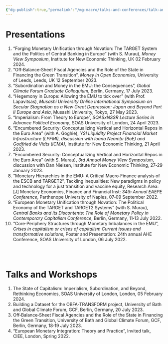 ```yaml
---
{"dg-publish":true,"permalink":"/mg-macro/talks-and-conferences/talk-and-conferences/","created":"2023-12-11T22:40:02.142+00:00","updated":"2024-03-26T13:35:53.159+00:00"}
---
```



# Presentations

1. “Forging Monetary Unification through Novation: The TARGET System and the Politics of Central Banking in Europe” (with S. Murau), *Money View Symposium*, Institute for New Economic Thinking, UK 02 February 2024.
2. “Off‐Balance‐Sheet Fiscal Agencies and the Role of the State in Financing the Green Transition”, *Money in Open Economies*, University of Leeds, Leeds, UK 12 September 2023.
3. “Subordination and Money in the EMU: the Consequences”, *Global Climate Forum Graduate Colloquium*, Berlin, Germany, 17 July 2023.
4. “Hegemony in Europe: Allowing the EMU to tick over” (with Prof. Lapavitsas), *Musashi University Online International Symposium on Secular Stagnation as a New Great Depression: Japan and Beyond Part II Europe and Asia*, Musashi University, Tokyo, 27 May 2023.
5. “Imperialism: From Theory to Europe”, *SOASxNSSR Lecture Series in Advance Political Economy*, SOAS University of London, 24 April 2023.
6. “Encumbered Security: Conceptualizing Vertical and Horizontal Repos in the Euro Area” (with A. Goghie), *YSI Liquidity Project Financial Market Infrastructure (LPFMI), discussion with Ioana Neamțu (BoE) and Godfried de Vidts (ICMA)*, Institute for New Economic Thinking, 21 April 2023.
7. “Encumbered Security: Conceptualizing Vertical and Horizontal Repos in the Euro Area” (with S. Murau), *3rd Annual Money View Symposium*, discussion with Dan Nielsen, Institute for New Economic Thinking, 27‐29 January 2023.
8. “Monetary Hierarchies in the EMU: A Critical Macro‐Finance analysis of the ESCB and TARGET2”, Tackling inequalities: New paradigms in policy and technology for a just transition and vaccine equity, Research Area: [J] Monetary Economics, Finance and Financial Inst: *34th Annual EAEPE Conference*, Parthenope University of Naples, 07‐09 September 2022.
9. “European Monetary Unification through Novation: The Political Economy of the TARGET and TARGET2 Systems” (with S. Murau), *Central Banks and its Discontents: The Role of Monetary Policy in Contemporary Capitalism Conference*, Berlin, Germany, 11‐13 July 2022.
10. “Core‐Periphery Structures through Monetary Imbalances in the EMU”, *Crises in capitalism or crises of capitalism Current issues and transformative solutions*, Poster and Presentation: 24th annual AHE Conference, SOAS University of London, 06 July 2022.

<br />
<br />

# Talks and Workshops

1. The State of Capitalism: Imperialism, Subordination, and Beyond, Rethinking Economics, SOAS University of London, London, 05 February 2024.
2. Building a Dataset for the OBFA‐TRANSFORM project, University of Bath and Global Climate Forum, GCF, Berlin, Germany, 20 July 2023.
3. Off‐Balance‐Sheet Fiscal Agencies and the Role of the State in Financing the Green Transition, University of Bath and Global Climate Forum, GCF, Berlin, Germany, 18‐19 July 2023.
4. “European Monetary Integration: Theory and Practice”, Invited talk, CIEE, London, Spring 2022.